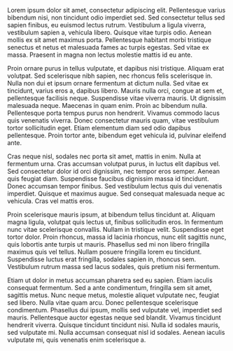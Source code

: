 Lorem ipsum dolor sit amet, consectetur adipiscing elit. Pellentesque varius bibendum nisi, non tincidunt odio imperdiet sed. Sed consectetur tellus sed sapien finibus, eu euismod lectus rutrum. Vestibulum a ligula viverra, vestibulum sapien a, vehicula libero. Quisque vitae turpis odio. Aenean mollis ex sit amet maximus porta. Pellentesque habitant morbi tristique senectus et netus et malesuada fames ac turpis egestas. Sed vitae ex massa. Praesent in magna non lectus molestie mattis id eu ante.

Proin ornare purus in tellus vulputate, et dapibus nisi tristique. Aliquam erat volutpat. Sed scelerisque nibh sapien, nec rhoncus felis scelerisque in. Nulla non dui et ipsum ornare fermentum at dictum nulla. Sed vitae ex tincidunt, varius eros a, dapibus libero. Mauris nulla orci, congue at sem et, pellentesque facilisis neque. Suspendisse vitae viverra mauris. Ut dignissim malesuada neque. Maecenas in quam enim. Proin ac bibendum nulla. Pellentesque porta tempus purus non hendrerit. Vivamus commodo lacus quis venenatis viverra. Donec consectetur mauris quam, vitae vestibulum tortor sollicitudin eget. Etiam elementum diam sed odio dapibus pellentesque. Proin tortor ante, bibendum eget vehicula id, pulvinar eleifend ante.

Cras neque nisl, sodales nec porta sit amet, mattis in enim. Nulla at fermentum urna. Cras accumsan volutpat purus, in luctus elit dapibus vel. Sed consectetur dolor id orci dignissim, nec tempor eros semper. Aenean quis feugiat diam. Suspendisse faucibus dignissim massa id tincidunt. Donec accumsan tempor finibus. Sed vestibulum lectus quis dui venenatis imperdiet. Quisque et maximus augue. Sed consequat malesuada neque ac vehicula. Cras vel mattis eros.

Proin scelerisque mauris ipsum, at bibendum tellus tincidunt at. Aliquam magna ligula, volutpat quis lectus ut, finibus sollicitudin eros. In fermentum nunc vitae scelerisque convallis. Nullam in tristique velit. Suspendisse eget tortor dolor. Proin rhoncus, massa id lacinia rhoncus, nunc elit sagittis nunc, quis lobortis ante turpis ut mauris. Phasellus sed mi non libero fringilla maximus quis vel tellus. Nullam posuere fringilla lorem eu tincidunt. Suspendisse luctus erat fringilla, sodales sapien in, rhoncus sem. Vestibulum rutrum massa sed lacus sodales, quis pretium nisi fermentum.

Etiam ut dolor in metus accumsan pharetra sed eu sapien. Etiam iaculis consequat fermentum. Sed a ante condimentum, fringilla sem sit amet, sagittis metus. Nunc neque metus, molestie aliquet vulputate nec, feugiat sed libero. Nulla vitae quam arcu. Donec pellentesque scelerisque condimentum. Phasellus dui ipsum, mollis sed vulputate vel, imperdiet sed mauris. Pellentesque auctor egestas neque sed blandit. Vivamus tincidunt hendrerit viverra. Quisque tincidunt tincidunt nisi. Nulla id sodales mauris, sed vulputate mi. Nulla accumsan consequat nisl id sodales. Aenean iaculis vulputate mi, quis venenatis enim scelerisque a. 